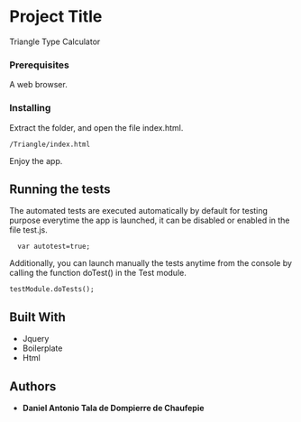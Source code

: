 # Project Title

Triangle Type Calculator

### Prerequisites

A web browser.

### Installing

Extract the folder, and open the file index.html.

```
/Triangle/index.html
```
Enjoy the app.

## Running the tests

The automated tests are executed automatically by default for testing purpose everytime the app is launched, it can be disabled or enabled in the file test.js.
```
  var autotest=true;
```
Additionally, you can launch manually the tests anytime from the console by calling the function doTest() in the Test module.  
```
testModule.doTests();
```
## Built With

* Jquery
* Boilerplate
* Html

## Authors

* **Daniel Antonio Tala de Dompierre de Chaufepie**
